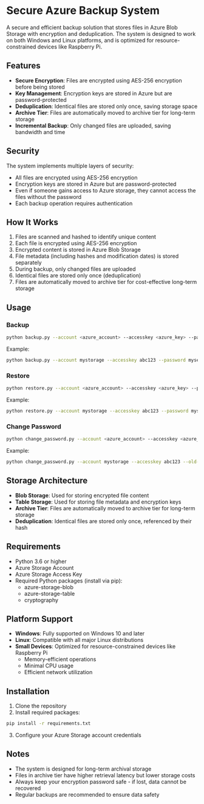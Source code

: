 # Secure Azure Backup System

A secure and efficient backup solution that stores files in Azure Blob Storage with encryption and deduplication. The system is designed to work on both Windows and Linux platforms, and is optimized for resource-constrained devices like Raspberry Pi.

## Features

- **Secure Encryption**: Files are encrypted using AES-256 encryption before being stored
- **Key Management**: Encryption keys are stored in Azure but are password-protected
- **Deduplication**: Identical files are stored only once, saving storage space
- **Archive Tier**: Files are automatically moved to archive tier for long-term storage
- **Incremental Backup**: Only changed files are uploaded, saving bandwidth and time

## Security

The system implements multiple layers of security:
- All files are encrypted using AES-256 encryption
- Encryption keys are stored in Azure but are password-protected
- Even if someone gains access to Azure storage, they cannot access the files without the password
- Each backup operation requires authentication

## How It Works

1. Files are scanned and hashed to identify unique content
2. Each file is encrypted using AES-256 encryption
3. Encrypted content is stored in Azure Blob Storage
4. File metadata (including hashes and modification dates) is stored separately
5. During backup, only changed files are uploaded
6. Identical files are stored only once (deduplication)
7. Files are automatically moved to archive tier for cost-effective long-term storage

## Usage

### Backup

```bash
python backup.py --account <azure_account> --accesskey <azure_key> --password <encryption_password> --partition <partition_key> <directory>
```

Example:
```bash
python backup.py --account mystorage --accesskey abc123 --password mysecret --partition user1 /home/user/documents
```

### Restore

```bash
python restore.py --account <azure_account> --accesskey <azure_key> --password <encryption_password> --partition <partition_key> <destination_directory>
```

Example:
```bash
python restore.py --account mystorage --accesskey abc123 --password mysecret --partition user1 /home/user/restored
```

### Change Password

```bash
python change_password.py --account <azure_account> --accesskey <azure_key> --old-password <current_password> --new-password <new_password> --partition <partition_key>
```

Example:
```bash
python change_password.py --account mystorage --accesskey abc123 --old-password oldsecret --new-password newsecret --partition user1
```

## Storage Architecture

- **Blob Storage**: Used for storing encrypted file content
- **Table Storage**: Used for storing file metadata and encryption keys
- **Archive Tier**: Files are automatically moved to archive tier for long-term storage
- **Deduplication**: Identical files are stored only once, referenced by their hash

## Requirements

- Python 3.6 or higher
- Azure Storage Account
- Azure Storage Access Key
- Required Python packages (install via pip):
  - azure-storage-blob
  - azure-storage-table
  - cryptography

## Platform Support

- **Windows**: Fully supported on Windows 10 and later
- **Linux**: Compatible with all major Linux distributions
- **Small Devices**: Optimized for resource-constrained devices like Raspberry Pi
  - Memory-efficient operations
  - Minimal CPU usage
  - Efficient network utilization

## Installation

1. Clone the repository
2. Install required packages:
```bash
pip install -r requirements.txt
```
3. Configure your Azure Storage account credentials

## Notes

- The system is designed for long-term archival storage
- Files in archive tier have higher retrieval latency but lower storage costs
- Always keep your encryption password safe - if lost, data cannot be recovered
- Regular backups are recommended to ensure data safety 